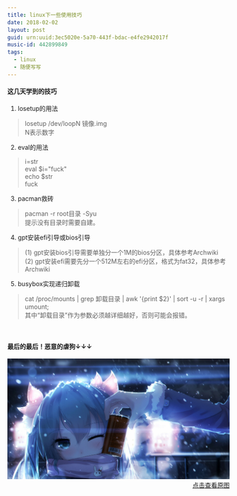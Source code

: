 ```yaml
---
title: linux下一些使用技巧
date: 2018-02-02
layout: post
guid: urn:uuid:3ec5020e-5a70-443f-bdac-e4fe2942017f
music-id: 442899849
tags:
  - linux
  - 随便写写
---
```


#### 这几天学到的技巧

1. losetup的用法  
>   losetup /dev/loopN 镜像.img  
>   N表示数字
2. eval的用法  
>   i=str  
>   eval $i="fuck"  
>   echo $str  
>   fuck  
3. pacman救砖  
>   pacman -r root目录 -Syu  
>   提示没有目录时需要自建。  
4. gpt安装efi引导或bios引导  
>  (1) gpt安装bios引导需要单独分一个1M的bios分区，具体参考Archwiki  
>  (2) gpt安装efi需要先分一个512M左右的efi分区，格式为fat32，具体参考Archwiki  
5. busybox实现递归卸载  
>  cat /proc/mounts \| grep 卸载目录 \| awk '{print $2}' \| sort -u -r \| xargs umount;  
>  其中“卸载目录”作为参数必须越详细越好，否则可能会报错。

<div>
  <!--
    - 我一定是用了假的模板，假的插件
    - 神TM需求都得自己用HTML5实现。。。
  -->
  <br /> <!-- 如果不写在div里好像没效果 -->
  <h4>最后的最后！恶意的虐狗↓↓↓</h4>
  <p align="right"><a href="https://files.yande.re/image/a9e39c09ffdf699bf7648bf71be5c5e2/yande.re%20313387%20hatsune_miku%20sen_ya%20vocaloid.jpg"><img src="/media/files/2018/02/02/img1.jpg"/>点击查看原图</a></p>
</div>

